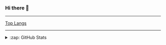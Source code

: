 ### Hi there 👋

<!--
**themodernpk/themodernpk** is a ✨ _special_ ✨ repository because its `README.md` (this file) appears on your GitHub profile.

Here are some ideas to get you started:

- 🔭 I’m currently working on ...
- 🌱 I’m currently learning ...
- 👯 I’m looking to collaborate on ...
- 🤔 I’m looking for help with ...
- 💬 Ask me about ...
- 📫 How to reach me: ...
- 😄 Pronouns: ...
- ⚡ Fun fact: ...
-->

---

[Top Langs](https://github-readme-stats.vercel.app/api/top-langs/?username=themodernpk)

---

<details>
  <summary>:zap: GitHub Stats</summary>

  <img align="left" alt="themodernpk's GitHub Stats" src="https://github-readme-stats.codestackr.vercel.app/api?username=themodernpk&show_icons=true" />

</details>